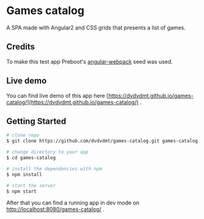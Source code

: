 # Games catalog
A SPA made with Angular2 and CSS grids that presents a list of games.

## Credits
To make this test app Preboot's [angular-webpack](https://github.com/preboot/angular-webpack.git) seed was used.

## Live demo
You can find live demo of this app here [https://dvdvdmt.github.io/games-catalog/](https://dvdvdmt.github.io/games-catalog/) .

## Getting Started

```bash
# clone repo
$ git clone https://github.com/dvdvdmt/games-catalog.git games-catalog

# change directory to your app
$ cd games-catalog

# install the dependencies with npm
$ npm install

# start the server
$ npm start
```
After that you can find a running app in dev mode on [http://localhost:8080/games-catalog/](https://dvdvdmt.github.io/games-catalog/) .
